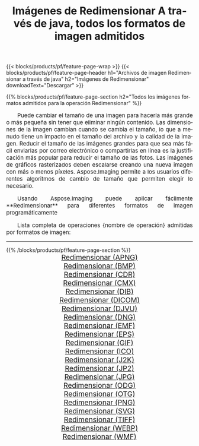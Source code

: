 ﻿---
title: Imágenes de Redimensionar A través de java, todos los formatos de imagen admitidos 
weight: 3920
url: /es/java/resize/ 
lang: es
langdirlevel: 2
locales: zh-hans,ja,it,ru,de,es,fr,nl,id,lt,pl,pt,vi,tr,ko,zh-hant,ar,hi,th,sv,cs,uk,he
description: Usando Aspose.Imaging puede fácilmente Redimensionar imágenes a través de java
---

{{< blocks/products/pf/feature-page-wrap >}}
{{< blocks/products/pf/feature-page-header h1="Archivos de imagen Redimensionar a través de java" h2="Imágenes de Redimensionar" downloadText="Descargar" >}}


{{% blocks/products/pf/feature-page-section  h2="Todos los imágenes formatos admitidos para la operación Redimensionar" %}}
<p align="justify" style="text-indent:2em;font-size:15px;">
Puede cambiar el tamaño de una imagen para hacerla más grande o más pequeña sin tener que eliminar ningún contenido. Las dimensiones de la imagen cambian cuando se cambia el tamaño, lo que a menudo tiene un impacto en el tamaño del archivo y la calidad de la imagen. Reducir el tamaño de las imágenes grandes para que sea más fácil enviarlas por correo electrónico o compartirlas en línea es la justificación más popular para reducir el tamaño de las fotos. Las imágenes de gráficos rasterizados deben escalarse creando una nueva imagen con más o menos píxeles. Aspose.Imaging permite a los usuarios diferentes algoritmos de cambio de tamaño que permiten elegir lo necesario.
</p>
<p align="justify" style="text-indent:2em;font-size:15px;">
Usando Aspose.Imaging puede aplicar fácilmente **Redimensionar** para diferentes formatos de imagen programáticamente
</p>
<p align="justify" style="text-indent:2em;font-size:15px;">
Lista completa de operaciones {nombre de operación} admitidas por formatos de imagen:
</p>
<hr/>
{{% /blocks/products/pf/feature-page-section %}}
<div class="container-fluid productfamilypage bg-gray">
    <div class="convertypes bg-gray agp-content section">
        <div class="container">
		<div class="row other-converters" style="gap: 10px;font-size: 19px;text-align:center;">
		    <div class='col-md-2 other-converter remove-lp remove-rp'><a href="/imaging/es/java/resize/apng/" style="padding:15px;">Redimensionar (APNG)</a></div><div class='col-md-2 other-converter remove-lp remove-rp'><a href="/imaging/es/java/resize/bmp/" style="padding:15px;">Redimensionar (BMP)</a></div><div class='col-md-2 other-converter remove-lp remove-rp'><a href="/imaging/es/java/resize/cdr/" style="padding:15px;">Redimensionar (CDR)</a></div><div class='col-md-2 other-converter remove-lp remove-rp'><a href="/imaging/es/java/resize/cmx/" style="padding:15px;">Redimensionar (CMX)</a></div><div class='col-md-2 other-converter remove-lp remove-rp'><a href="/imaging/es/java/resize/dib/" style="padding:15px;">Redimensionar (DIB)</a></div><div class='col-md-2 other-converter remove-lp remove-rp'><a href="/imaging/es/java/resize/dicom/" style="padding:15px;">Redimensionar (DICOM)</a></div><div class='col-md-2 other-converter remove-lp remove-rp'><a href="/imaging/es/java/resize/djvu/" style="padding:15px;">Redimensionar (DJVU)</a></div><div class='col-md-2 other-converter remove-lp remove-rp'><a href="/imaging/es/java/resize/dng/" style="padding:15px;">Redimensionar (DNG)</a></div><div class='col-md-2 other-converter remove-lp remove-rp'><a href="/imaging/es/java/resize/emf/" style="padding:15px;">Redimensionar (EMF)</a></div><div class='col-md-2 other-converter remove-lp remove-rp'><a href="/imaging/es/java/resize/eps/" style="padding:15px;">Redimensionar (EPS)</a></div><div class='col-md-2 other-converter remove-lp remove-rp'><a href="/imaging/es/java/resize/gif/" style="padding:15px;">Redimensionar (GIF)</a></div><div class='col-md-2 other-converter remove-lp remove-rp'><a href="/imaging/es/java/resize/ico/" style="padding:15px;">Redimensionar (ICO)</a></div><div class='col-md-2 other-converter remove-lp remove-rp'><a href="/imaging/es/java/resize/j2k/" style="padding:15px;">Redimensionar (J2K)</a></div><div class='col-md-2 other-converter remove-lp remove-rp'><a href="/imaging/es/java/resize/jp2/" style="padding:15px;">Redimensionar (JP2)</a></div><div class='col-md-2 other-converter remove-lp remove-rp'><a href="/imaging/es/java/resize/jpg/" style="padding:15px;">Redimensionar (JPG)</a></div><div class='col-md-2 other-converter remove-lp remove-rp'><a href="/imaging/es/java/resize/odg/" style="padding:15px;">Redimensionar (ODG)</a></div><div class='col-md-2 other-converter remove-lp remove-rp'><a href="/imaging/es/java/resize/otg/" style="padding:15px;">Redimensionar (OTG)</a></div><div class='col-md-2 other-converter remove-lp remove-rp'><a href="/imaging/es/java/resize/png/" style="padding:15px;">Redimensionar (PNG)</a></div><div class='col-md-2 other-converter remove-lp remove-rp'><a href="/imaging/es/java/resize/svg/" style="padding:15px;">Redimensionar (SVG)</a></div><div class='col-md-2 other-converter remove-lp remove-rp'><a href="/imaging/es/java/resize/tiff/" style="padding:15px;">Redimensionar (TIFF)</a></div><div class='col-md-2 other-converter remove-lp remove-rp'><a href="/imaging/es/java/resize/webp/" style="padding:15px;">Redimensionar (WEBP)</a></div><div class='col-md-2 other-converter remove-lp remove-rp'><a href="/imaging/es/java/resize/wmf/" style="padding:15px;">Redimensionar (WMF)</a></div>
                </div>
        </div>
    </div>
</div>
<br/>
